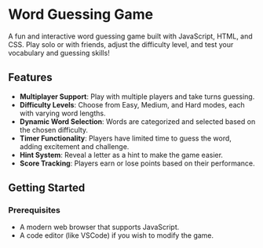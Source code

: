 # Word Guessing Game

A fun and interactive word guessing game built with JavaScript, HTML, and CSS. Play solo or with friends, adjust the difficulty level, and test your vocabulary and guessing skills!

## Features

- **Multiplayer Support**: Play with multiple players and take turns guessing.
- **Difficulty Levels**: Choose from Easy, Medium, and Hard modes, each with varying word lengths.
- **Dynamic Word Selection**: Words are categorized and selected based on the chosen difficulty.
- **Timer Functionality**: Players have limited time to guess the word, adding excitement and challenge.
- **Hint System**: Reveal a letter as a hint to make the game easier.
- **Score Tracking**: Players earn or lose points based on their performance.

## Getting Started

### Prerequisites
- A modern web browser that supports JavaScript.
- A code editor (like VSCode) if you wish to modify the game.
